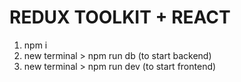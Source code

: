 # REDUX TOOLKIT + REACT

1. npm i
2. new terminal > npm run db (to start backend)
3. new terminal > npm run dev (to start frontend)
